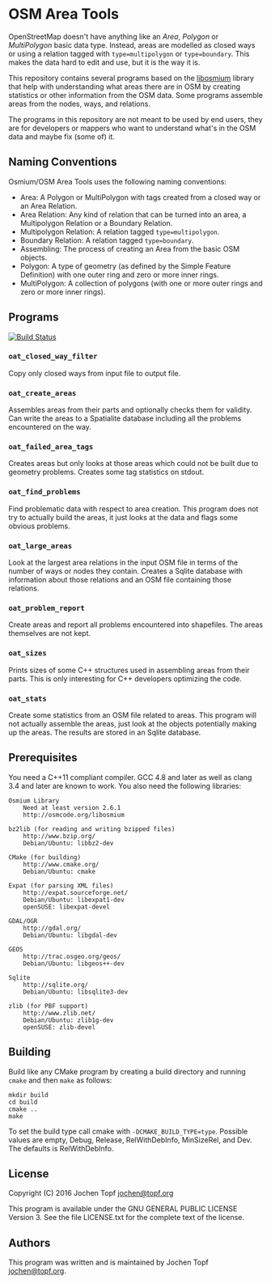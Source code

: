 
# OSM Area Tools

OpenStreetMap doesn't have anything like an *Area*, *Polygon* or *MultiPolygon*
basic data type. Instead, areas are modelled as closed ways or using a relation
tagged with `type=multipolygon` or `type=boundary`. This makes the data hard to
edit and use, but it is the way it is.

This repository contains several programs based on the
[libosmium](https://github.com/osmcode/libsomium) library that help with
understanding what areas there are in OSM by creating statistics or other
information from the OSM data. Some programs assemble areas from the
nodes, ways, and relations.

The programs in this repository are not meant to be used by end users, they are
for developers or mappers who want to understand what's in the OSM data and
maybe fix (some of) it.


## Naming Conventions

Osmium/OSM Area Tools uses the following naming conventions:

* Area: A Polygon or MultiPolygon with tags created from a closed way or
  an Area Relation.
* Area Relation: Any kind of relation that can be turned into an area,
  a Multipolygon Relation or a Boundary Relation.
* Multipolygon Relation: A relation tagged `type=multipolygon`.
* Boundary Relation: A relation tagged `type=boundary`.
* Assembling: The process of creating an Area from the basic OSM objects.
* Polygon: A type of geometry (as defined by the Simple Feature Definition)
  with one outer ring and zero or more inner rings.
* MultiPolygon: A collection of polygons (with one or more outer rings and
  zero or more inner rings).


## Programs

[![Build Status](https://travis-ci.org/osmcode/osm-area-tools.svg?branch=master)](https://travis-ci.org/osmcode/osm-area-tools)

### `oat_closed_way_filter`

Copy only closed ways from input file to output file.

### `oat_create_areas`

Assembles areas from their parts and optionally checks them for validity. Can
write the areas to a Spatialite database including all the problems encountered
on the way.

### `oat_failed_area_tags`

Creates areas but only looks at those areas which could not be built due to
geometry problems. Creates some tag statistics on stdout.

### `oat_find_problems`

Find problematic data with respect to area creation. This program does not try
to actually build the areas, it just looks at the data and flags some obvious
problems.

### `oat_large_areas`

Look at the largest area relations in the input OSM file in terms of the number
of ways or nodes they contain. Creates a Sqlite database with information about
those relations and an OSM file containing those relations.

### `oat_problem_report`

Create areas and report all problems encountered into shapefiles. The areas
themselves are not kept.

### `oat_sizes`

Prints sizes of some C++ structures used in assembling areas from their parts.
This is only interesting for C++ developers optimizing the code.

### `oat_stats`

Create some statistics from an OSM file related to areas. This program will
not actually assemble the areas, just look at the objects potentially making
up the areas. The results are stored in an Sqlite database.


## Prerequisites

You need a C++11 compliant compiler. GCC 4.8 and later as well as clang 3.4 and
later are known to work. You also need the following libraries:

    Osmium Library
        Need at least version 2.6.1
        http://osmcode.org/libosmium

    bz2lib (for reading and writing bzipped files)
        http://www.bzip.org/
        Debian/Ubuntu: libbz2-dev

    CMake (for building)
        http://www.cmake.org/
        Debian/Ubuntu: cmake

    Expat (for parsing XML files)
        http://expat.sourceforge.net/
        Debian/Ubuntu: libexpat1-dev
        openSUSE: libexpat-devel

    GDAL/OGR
        http://gdal.org/
        Debian/Ubuntu: libgdal-dev

    GEOS
        http://trac.osgeo.org/geos/
        Debian/Ubuntu: libgeos++-dev

    Sqlite
        http://sqlite.org/
        Debian/Ubuntu: libsqlite3-dev

    zlib (for PBF support)
        http://www.zlib.net/
        Debian/Ubuntu: zlib1g-dev
        openSUSE: zlib-devel


## Building

Build like any CMake program by creating a build directory and running `cmake`
and then `make` as follows:

    mkdir build
    cd build
    cmake ..
    make

To set the build type call cmake with `-DCMAKE_BUILD_TYPE=type`. Possible
values are empty, Debug, Release, RelWithDebInfo, MinSizeRel, and Dev. The
defaults is RelWithDebInfo.


## License

Copyright (C) 2016  Jochen Topf <jochen@topf.org>

This program is available under the GNU GENERAL PUBLIC LICENSE Version 3.
See the file LICENSE.txt for the complete text of the license.


## Authors

This program was written and is maintained by Jochen Topf <jochen@topf.org>.


